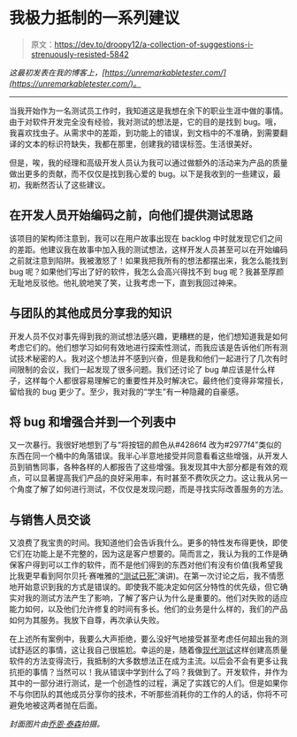 # 我极力抵制的一系列建议

> 原文：<https://dev.to/droopy12/a-collection-of-suggestions-i-strenuously-resisted-5842>

*这最初发表在我的博客上，[https://unremarkabletester.com/](https://unremarkabletester.com/)。*

* * *

当我开始作为一名测试员工作时，我知道这是我想在余下的职业生涯中做的事情。由于对软件开发完全没有经验，我对测试的想法是，它的目的是找到 bug。哦，我喜欢找虫子。从需求中的差距，到功能上的错误，到文档中的不准确，到需要翻译的文本的标识符缺失，我都在那里，创建我的错误标签。生活很美好。

但是，唉，我的经理和高级开发人员认为我可以通过做额外的活动来为产品的质量做出更多的贡献，而不仅仅是找到我心爱的 bug。以下是我收到的一些建议，最初，我断然否认了这些建议。

## 在开发人员开始编码之前，向他们提供测试思路

该项目的架构师注意到，我可以在用户故事出现在 backlog 中时就发现它们之间的差距。他建议我在故事中加入我的测试想法，这样开发人员甚至可以在开始编码之前就注意到陷阱。我被激怒了！如果我把我所有的想法都摆出来，我怎么能找到 bug 呢？如果他们写出了好的软件，我怎么会高兴得找不到 bug 呢？我甚至厚颜无耻地反驳他。他礼貌地笑了笑，让我考虑一下，直到我回过神来。

## 与团队的其他成员分享我的知识

开发人员不仅对事先得到我的测试想法感兴趣，更糟糕的是，他们想知道我是如何考虑它们的。他们想学习如何有效地进行探索性测试，而我应该是告诉他们所有测试技术秘密的人。我对这个想法并不感到兴奋，但是我和他们一起进行了几次有时间限制的会议，我们一起发现了很多问题。我们还讨论了 bug 单应该是什么样子，这样每个人都很容易理解它的重要性并及时解决它。最终他们变得非常擅长，留给我的 bug 更少了。至少，我对我的“学生”有一种隐藏的自豪感。

## 将 bug 和增强合并到一个列表中

又一次暴行。我很好地想到了与“将按钮的颜色从#4286f4 改为#2977f4”类似的东西在同一个桶中的角落错误。我半心半意地接受并同意看看这些增强，从开发人员到销售同事，各种各样的人都报告了这些增强。我发现其中大部分都是有效的观点，可以显著提高我们产品的良好采用率，有时甚至不费吹灰之力。这让我从另一个角度了解了如何进行测试，不仅仅是发现问题，而是寻找实际改善服务的方法。

## 与销售人员交谈

又浪费了我宝贵的时间。我知道他们会告诉我什么。更多的特性发布得更快，即使它们在功能上是不完整的，因为这是客户想要的。简而言之，我认为我的工作是确保客户得到可以工作的软件，而不是他们得到的东西对他们有没有价值(我希望我比我更早看到阿尔贝托·赛唯雅的[“测试已死”](https://www.youtube.com/watch?v=X1jWe5rOu3g)演讲)。在第一次讨论之后，我不情愿地开始意识到我的方式是错误的。即使我不能决定如何区分特性的优先级，但它确实对我的测试方法产生了影响，了解了客户认为什么是重要的。他们对失败的适应能力如何，以及他们允许修复的时间有多长。他们的业务是什么样的，我们的产品如何为其服务。我放下自尊，再次承认失败。

在上述所有案例中，我要么大声拒绝，要么没好气地接受甚至考虑任何超出我的测试舒适区的事情，这让我自己很尴尬。幸运的是，随着像[现代测试](https://www.ministryoftesting.com/dojo/lessons/modern-testing-principles)这样创建高质量软件的方法变得流行，我抵制的大多数想法正在成为主流。以后会不会有更多让我抗拒的事情？当然可以！我从错误中学到什么了吗？我做到了。开发软件，并作为其中的一部分进行测试，是一个创造性的过程，满足了实践它的人们。但是如果你不与你团队的其他成员分享你的技术，不听那些消耗你的工作的人的话，你将不可避免地被这两者抛在后面。

*封面图片由[乔恩·泰森](https://unsplash.com/@jontyson)拍摄。*